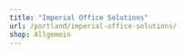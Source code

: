 ```yaml
---
title: "Imperial Office Solutions"
url: /portland/imperial-office-solutions/
shop: Allgemein
---
```

